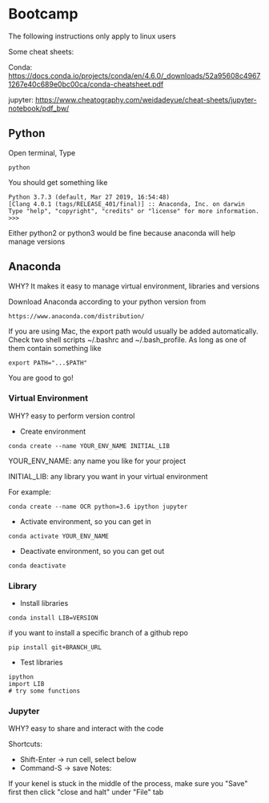 # Bootcamp

The following instructions only apply to linux users

Some cheat sheets:

Conda: https://docs.conda.io/projects/conda/en/4.6.0/_downloads/52a95608c49671267e40c689e0bc00ca/conda-cheatsheet.pdf

jupyter: https://www.cheatography.com/weidadeyue/cheat-sheets/jupyter-notebook/pdf_bw/

## Python
Open terminal, Type
```
python
```
You should get something like
```
Python 3.7.3 (default, Mar 27 2019, 16:54:48) 
[Clang 4.0.1 (tags/RELEASE_401/final)] :: Anaconda, Inc. on darwin
Type "help", "copyright", "credits" or "license" for more information.
>>> 
```
Either python2 or python3 would be fine because anaconda will help manage versions

## Anaconda

WHY? It makes it easy to manage virtual environment, libraries and versions

Download Anaconda according to your python version from 
```
https://www.anaconda.com/distribution/
```
If you are using Mac, the export path would usually be added automatically. Check two shell scripts ~/.bashrc and ~/.bash_profile. As long as one of them contain something like
```
export PATH="...$PATH"
```
You are good to go!

### Virtual Environment
WHY? easy to perform version control
- Create environment
```
conda create --name YOUR_ENV_NAME INITIAL_LIB
```
YOUR_ENV_NAME: any name you like for your project

INITIAL_LIB: any library you want in your virtual environment

For example:
```
conda create --name OCR python=3.6 ipython jupyter
```
- Activate environment, so you can get in
```
conda activate YOUR_ENV_NAME
```
- Deactivate environment, so you can get out
```
conda deactivate
```

### Library
- Install libraries
```
conda install LIB=VERSION
```
if you want to install a specific branch of a github repo
```
pip install git+BRANCH_URL
```
- Test libraries
```
ipython
import LIB
# try some functions
```

### Jupyter
WHY? easy to share and interact with the code

Shortcuts:
- Shift-Enter -> run cell, select below
- Command-S -> save
Notes:

If your kenel is stuck in the middle of the process, make sure you "Save" first then click "close and halt" under "File" tab

